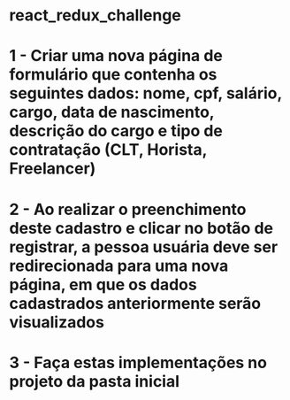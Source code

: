 # react_redux_challenge


# 1 - Criar uma nova página de formulário que contenha os seguintes dados: nome, cpf, salário, cargo, data de nascimento, descrição do cargo e tipo de contratação (CLT, Horista, Freelancer)
# 2 - Ao realizar o preenchimento deste cadastro e clicar no botão de registrar, a pessoa usuária deve ser redirecionada para uma nova página, em que os dados cadastrados anteriormente serão visualizados
# 3 - Faça estas implementações no projeto da pasta inicial
